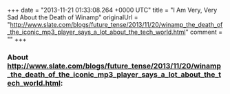 +++
date = "2013-11-21 01:33:08.264 +0000 UTC"
title = "I Am Very, Very Sad About the Death of Winamp"
originalUrl = "http://www.slate.com/blogs/future_tense/2013/11/20/winamp_the_death_of_the_iconic_mp3_player_says_a_lot_about_the_tech_world.html"
comment = ""
+++

### About http://www.slate.com/blogs/future_tense/2013/11/20/winamp_the_death_of_the_iconic_mp3_player_says_a_lot_about_the_tech_world.html:


